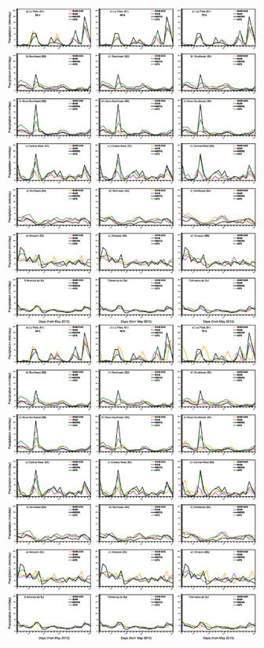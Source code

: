 
![alt text][logo1] ![alt text][logo2]

[logo1]:https://github.com/Wanhenri/JupNcl_serie_temporal/blob/master/img/teste_SMG_v200.png "versao 2.0.0"
[logo2]:https://github.com/Wanhenri/JupNcl_serie_temporal/blob/master/img/teste_SMG_v210.png "versao 2.1.0"


